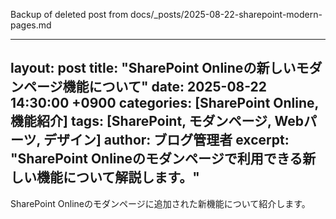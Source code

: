 Backup of deleted post from docs/_posts/2025-08-22-sharepoint-modern-pages.md

---
layout: post
title: "SharePoint Onlineの新しいモダンページ機能について"
date: 2025-08-22 14:30:00 +0900
categories: [SharePoint Online, 機能紹介]
tags: [SharePoint, モダンページ, Webパーツ, デザイン]
author: ブログ管理者
excerpt: "SharePoint Onlineのモダンページで利用できる新しい機能について解説します。"
---

SharePoint Onlineのモダンページに追加された新機能について紹介します。
